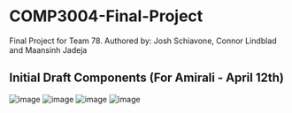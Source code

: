 # COMP3004-Final-Project
Final Project for Team 78. Authored by: Josh Schiavone, Connor Lindblad and Maansinh Jadeja
## Initial Draft Components (For Amirali - April 12th)
![image](https://github.com/josh0xA/COMP3004-Final-Project/assets/29878743/de4b7944-757e-4b87-a6f2-b1d2c5368f39)
![image](https://github.com/josh0xA/COMP3004-Final-Project/assets/29878743/e416750f-ac7e-4ce5-b104-e8b5871b3ea5)
![image](https://github.com/josh0xA/COMP3004-Final-Project/assets/29878743/202f6d68-9d61-425b-8dba-758394acb0cd)
![image](https://github.com/josh0xA/COMP3004-Final-Project/assets/29878743/de4b7944-757e-4b87-a6f2-b1d2c5368f39)
